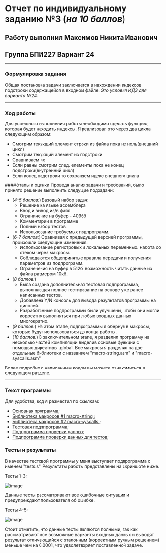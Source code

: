 # Отчет по индивидуальному заданию №3 (*на 10 баллов*)
## Работу выполнил Максимов Никита Иванович 
## Группа БПИ227 Вариант 24
___
### Формулировка задания
Общая постановка задачи заключается в нахождении индексов подстроки содержащейся в входном файле.
*Это условия ИДЗ для варианта №24.*
___
### Ход работы
Для успешного выполнения работы необходимо сделать функцию, которая будет находить индексы. Я реализовал это через два цикла следующим образом:
+ Смотрим текукщий элемент строки из файла пока не ноль(внешний  цикл)
+ Смотрим текукщий элемент из подстроки
+ Сравниваем их
+ Если равны смотрим след. елементы пока не конец подстроки(внутренний цикл)
+ Если конец подстроки то сохраняем идекс внешнего цикла

####Этапы и оценки
Проведя анализ задачи и требований, было принято решение выполнить следущие подзадачи:
+ (*4-5 баллов:*) Базовый набор задач:
  + Решение на языке ассемблера
  + Ввод и вывод из/в файл
  + Ограничение на буфер - 4096б
  + Комментарии в программе
  + Полный набор тестов
  + Использование требуемых подпрограмм.
+ (*6-7 баллов:*) Сравнивая с предыдущей версией программы, произошли следующие изменения:
  + Использование регистровых и локальных переменных. Работа со стеком через макросы.
  + Соблюдаются общепринятые правила передачи и получения параметров из подпрограмм.
  + Огранечения на буфер в 512б, возможность читать данные из файла размером 10кб.
+ (*8 баллов:*)
  + Была создана дополнительная тестовая подпрограмма, выполняющая полное тестирование на основе уже ранее написанных тестов.
  + Добавлена Y/N консоль для вывода результатов программы на дисплей.
  + Разработанные подпрограммы были улучшены, чтобы они могли корректно выполняться при любых входных данных многократно.
+ (*9 баллов:*) На этом этапе, подпрограммы я обернул в макросы, которые будут использоваться до конца работы. 
+ (*10 баллов:*) В заключительном этапе, я разделил программу на несколько частей компиляции выделив основые функции с помощью директивы .global. Все макросы я разделил на две отдельные библиотеки с названием "macro-string.asm" и "macro-syscalls.asm".
  
Более подробно с написанным кодом вы можете ознакомиться в следующем разделе.
___
### Текст программы
Для удобства, код я разместил по ссылкам:
+ [Основная программа](IDZ3.asm);
+ [Библиотека макросов #1 macro-string ](macro-string.asm);
+ [Библиотека макросов #2 macro-syscalls ](macro-syscalls.asm);
+ [Тестовая подппрограмма](tests.s);
+ [Подпрограмма проверки данных](check.s);
+ [Подпрограмма проверки данных для тестов](check_for_tests.s);
### Тесты и результаты
В качестве тестовой программы у меня выступает подпрограмма с именем "tests.s". Результаты работы представлены на скриншоте ниже.

Тесты 1-3:

![image](https://github.com/waksimusss/IDZ_Rars_2/assets/113054845/06d27940-c33a-44bd-803d-1edeefeef67c)

Данные тесты рассматривают все ошибочные ситуации и предупреждают пользователя об ошибке.

Тесты 4-5:

![image](https://github.com/waksimusss/IDZ_Rars_2/assets/113054845/2f02ac79-da4e-448f-83fc-4681231dbb59)

Стоит отметить, что данные тесты являются полными, так как рассматривают все возможные варианты входных данных и выводят результат отличающийся с эталонным (корректным ручным решением) меньше чем на 0.0001, что удволетворяет поставленной задаче.


